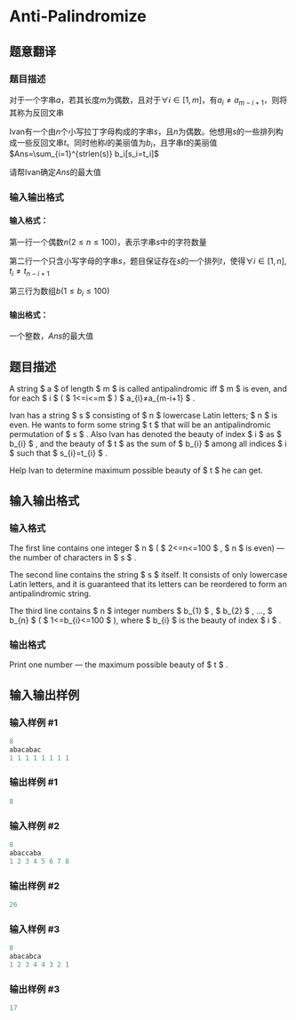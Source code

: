 # Anti-Palindromize

## 题意翻译

### 题目描述

对于一个字串$a$，若其长度$m$为偶数，且对于$\forall i \in[1,m]$，有$a_i \neq a_{m-i+1}$，则将其称为反回文串

Ivan有一个由$n$个小写拉丁字母构成的字串$s$，且$n$为偶数。他想用$s$的一些排列构成一些反回文串$t$。同时他称$i$的美丽值为$b_i$，且字串$t$的美丽值$Ans=\sum_{i=1}^{strlen(s)} b_i[s_i=t_i]$

请帮Ivan确定$Ans$的最大值

### 输入输出格式

#### 输入格式：

第一行一个偶数$n(2 \leq n \leq 100)$，表示字串$s$中的字符数量

第二行一个只含小写字母的字串$s$，题目保证存在$s$的一个排列$t$，使得$\forall i \in [1,n],t_i \neq t_{n-i+1}$

第三行为数组$b(1\leq b_i \leq 100)$

#### 输出格式：

一个整数，$Ans$的最大值

## 题目描述

A string $ a $ of length $ m $ is called antipalindromic iff $ m $ is even, and for each $ i $ ( $ 1<=i<=m $ ) $ a_{i}≠a_{m-i+1} $ .

Ivan has a string $ s $ consisting of $ n $ lowercase Latin letters; $ n $ is even. He wants to form some string $ t $ that will be an antipalindromic permutation of $ s $ . Also Ivan has denoted the beauty of index $ i $ as $ b_{i} $ , and the beauty of $ t $ as the sum of $ b_{i} $ among all indices $ i $ such that $ s_{i}=t_{i} $ .

Help Ivan to determine maximum possible beauty of $ t $ he can get.

## 输入输出格式

### 输入格式

The first line contains one integer $ n $ ( $ 2<=n<=100 $ , $ n $ is even) — the number of characters in $ s $ .

The second line contains the string $ s $ itself. It consists of only lowercase Latin letters, and it is guaranteed that its letters can be reordered to form an antipalindromic string.

The third line contains $ n $ integer numbers $ b_{1} $ , $ b_{2} $ , ..., $ b_{n} $ ( $ 1<=b_{i}<=100 $ ), where $ b_{i} $ is the beauty of index $ i $ .

### 输出格式

Print one number — the maximum possible beauty of $ t $ .

## 输入输出样例

### 输入样例 #1

```cpp
8
abacabac
1 1 1 1 1 1 1 1

```
### 输出样例 #1

```cpp
8

```
### 输入样例 #2

```cpp
8
abaccaba
1 2 3 4 5 6 7 8

```
### 输出样例 #2

```cpp
26

```
### 输入样例 #3

```cpp
8
abacabca
1 2 3 4 4 3 2 1

```
### 输出样例 #3

```cpp
17

```

